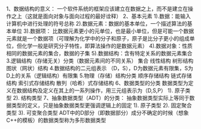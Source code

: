 1、数据结构的意义：
  一个软件系统的框架应该建立在数据之上，而不是建立在操作之上（这就是面向对象与面向过程的最好诠释）
2、基本元素
	1).数据：能输入计算机中进行处理的符号总称
	2).数据元素：数据的基本单位，一个描述算法的基本单位
	3).数据项：
		比数据元素更小的元单位，也是最小单位，但是可能一个数据元素就是一个数据项（可理解为化学中的分子和原子，原子是比分子更小的组成单位，但化学一般是研究分子特性，即算法操作的是数据元素）
	4).数据对象：性质相同的数据元素的集合，数据的子集
	5).数据结构：含有特定关系的数据元素集合
3.逻辑结构（存储无关）分类（数据元素间的不同关系）
	集合
	线性结构
	树形结构
	图状（网状）结构
4.数据结构的二元组表示
	（D，S），D为数据元素有限集，S为D上的关系（逻辑结构）有限集
5.物理（存储）结构分类
	顺序存储结构
	链式存储结构
	索引式存储结构
	散列（哈希）式存储结构
6、数据类型的分类
	数据类型为定义在数据结构及定义在其上的一系列操作，用三元组表示为（D,S,P）
	1). 原子类型
	2). 结构类型
7、抽象数据类型（ADT）的分类：
	抽象数据类型实际上等同于数据类型的定义，只是抽象数据类型更强调逻辑上的固定
	1). 原子类型
	2). 固定聚合类型
	3). 可变聚合类型
	ADT中的D部分（即数据部分）成分不确定的时候（想象C++的模板）的数据类型称为多形数据类型
